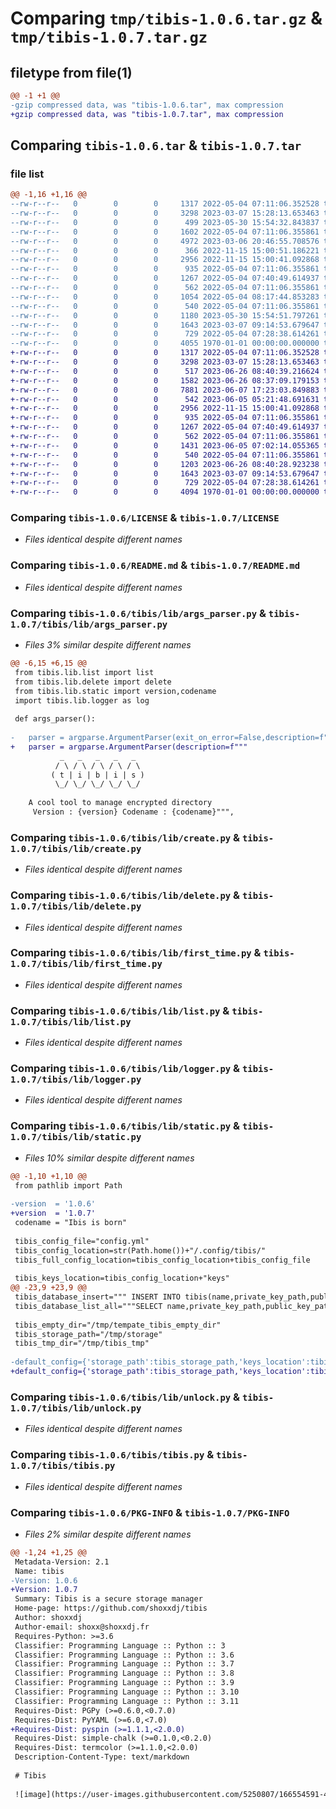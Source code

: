 # Comparing `tmp/tibis-1.0.6.tar.gz` & `tmp/tibis-1.0.7.tar.gz`

## filetype from file(1)

```diff
@@ -1 +1 @@
-gzip compressed data, was "tibis-1.0.6.tar", max compression
+gzip compressed data, was "tibis-1.0.7.tar", max compression
```

## Comparing `tibis-1.0.6.tar` & `tibis-1.0.7.tar`

### file list

```diff
@@ -1,16 +1,16 @@
--rw-r--r--   0        0        0     1317 2022-05-04 07:11:06.352528 tibis-1.0.6/LICENSE
--rw-r--r--   0        0        0     3298 2023-03-07 15:28:13.653463 tibis-1.0.6/README.md
--rw-r--r--   0        0        0      499 2023-05-30 15:54:32.843837 tibis-1.0.6/pyproject.toml
--rw-r--r--   0        0        0     1602 2022-05-04 07:11:06.355861 tibis-1.0.6/tibis/lib/args_parser.py
--rw-r--r--   0        0        0     4972 2023-03-06 20:46:55.708576 tibis-1.0.6/tibis/lib/common.py
--rw-r--r--   0        0        0      366 2022-11-15 15:00:51.186221 tibis-1.0.6/tibis/lib/config.py
--rw-r--r--   0        0        0     2956 2022-11-15 15:00:41.092868 tibis-1.0.6/tibis/lib/create.py
--rw-r--r--   0        0        0      935 2022-05-04 07:11:06.355861 tibis-1.0.6/tibis/lib/delete.py
--rw-r--r--   0        0        0     1267 2022-05-04 07:40:49.614937 tibis-1.0.6/tibis/lib/first_time.py
--rw-r--r--   0        0        0      562 2022-05-04 07:11:06.355861 tibis-1.0.6/tibis/lib/list.py
--rw-r--r--   0        0        0     1054 2022-05-04 08:17:44.853283 tibis-1.0.6/tibis/lib/lock.py
--rw-r--r--   0        0        0      540 2022-05-04 07:11:06.355861 tibis-1.0.6/tibis/lib/logger.py
--rw-r--r--   0        0        0     1180 2023-05-30 15:54:51.797261 tibis-1.0.6/tibis/lib/static.py
--rw-r--r--   0        0        0     1643 2023-03-07 09:14:53.679647 tibis-1.0.6/tibis/lib/unlock.py
--rw-r--r--   0        0        0      729 2022-05-04 07:28:38.614261 tibis-1.0.6/tibis/tibis.py
--rw-r--r--   0        0        0     4055 1970-01-01 00:00:00.000000 tibis-1.0.6/PKG-INFO
+-rw-r--r--   0        0        0     1317 2022-05-04 07:11:06.352528 tibis-1.0.7/LICENSE
+-rw-r--r--   0        0        0     3298 2023-03-07 15:28:13.653463 tibis-1.0.7/README.md
+-rw-r--r--   0        0        0      517 2023-06-26 08:40:39.216624 tibis-1.0.7/pyproject.toml
+-rw-r--r--   0        0        0     1582 2023-06-26 08:37:09.179153 tibis-1.0.7/tibis/lib/args_parser.py
+-rw-r--r--   0        0        0     7881 2023-06-07 17:23:03.849883 tibis-1.0.7/tibis/lib/common.py
+-rw-r--r--   0        0        0      542 2023-06-05 05:21:48.691631 tibis-1.0.7/tibis/lib/config.py
+-rw-r--r--   0        0        0     2956 2022-11-15 15:00:41.092868 tibis-1.0.7/tibis/lib/create.py
+-rw-r--r--   0        0        0      935 2022-05-04 07:11:06.355861 tibis-1.0.7/tibis/lib/delete.py
+-rw-r--r--   0        0        0     1267 2022-05-04 07:40:49.614937 tibis-1.0.7/tibis/lib/first_time.py
+-rw-r--r--   0        0        0      562 2022-05-04 07:11:06.355861 tibis-1.0.7/tibis/lib/list.py
+-rw-r--r--   0        0        0     1431 2023-06-05 07:02:14.055365 tibis-1.0.7/tibis/lib/lock.py
+-rw-r--r--   0        0        0      540 2022-05-04 07:11:06.355861 tibis-1.0.7/tibis/lib/logger.py
+-rw-r--r--   0        0        0     1203 2023-06-26 08:40:28.923238 tibis-1.0.7/tibis/lib/static.py
+-rw-r--r--   0        0        0     1643 2023-03-07 09:14:53.679647 tibis-1.0.7/tibis/lib/unlock.py
+-rw-r--r--   0        0        0      729 2022-05-04 07:28:38.614261 tibis-1.0.7/tibis/tibis.py
+-rw-r--r--   0        0        0     4094 1970-01-01 00:00:00.000000 tibis-1.0.7/PKG-INFO
```

### Comparing `tibis-1.0.6/LICENSE` & `tibis-1.0.7/LICENSE`

 * *Files identical despite different names*

### Comparing `tibis-1.0.6/README.md` & `tibis-1.0.7/README.md`

 * *Files identical despite different names*

### Comparing `tibis-1.0.6/tibis/lib/args_parser.py` & `tibis-1.0.7/tibis/lib/args_parser.py`

 * *Files 3% similar despite different names*

```diff
@@ -6,15 +6,15 @@
 from tibis.lib.list import list
 from tibis.lib.delete import delete
 from tibis.lib.static import version,codename
 import tibis.lib.logger as log
 
 def args_parser():
 
-	parser = argparse.ArgumentParser(exit_on_error=False,description=f"""
+	parser = argparse.ArgumentParser(description=f"""
 		   _   _   _   _   _  
 		  / \ / \ / \ / \ / \ 
 		 ( t | i | b | i | s )
 		  \_/ \_/ \_/ \_/ \_/	
 
 	A cool tool to manage encrypted directory
     Version : {version} Codename : {codename}""",
```

### Comparing `tibis-1.0.6/tibis/lib/create.py` & `tibis-1.0.7/tibis/lib/create.py`

 * *Files identical despite different names*

### Comparing `tibis-1.0.6/tibis/lib/delete.py` & `tibis-1.0.7/tibis/lib/delete.py`

 * *Files identical despite different names*

### Comparing `tibis-1.0.6/tibis/lib/first_time.py` & `tibis-1.0.7/tibis/lib/first_time.py`

 * *Files identical despite different names*

### Comparing `tibis-1.0.6/tibis/lib/list.py` & `tibis-1.0.7/tibis/lib/list.py`

 * *Files identical despite different names*

### Comparing `tibis-1.0.6/tibis/lib/logger.py` & `tibis-1.0.7/tibis/lib/logger.py`

 * *Files identical despite different names*

### Comparing `tibis-1.0.6/tibis/lib/static.py` & `tibis-1.0.7/tibis/lib/static.py`

 * *Files 10% similar despite different names*

```diff
@@ -1,10 +1,10 @@
 from pathlib import Path
 
-version  = '1.0.6'
+version  = '1.0.7'
 codename = "Ibis is born"
 
 tibis_config_file="config.yml"
 tibis_config_location=str(Path.home())+"/.config/tibis/"
 tibis_full_config_location=tibis_config_location+tibis_config_file
 
 tibis_keys_location=tibis_config_location+"keys"
@@ -23,9 +23,9 @@
 tibis_database_insert=""" INSERT INTO tibis(name,private_key_path,public_key_path,status,mount_point) VALUES(?,?,?,?,?) """
 tibis_database_list_all="""SELECT name,private_key_path,public_key_path,status,mount_point FROM tibis"""
 
 tibis_empty_dir="/tmp/tempate_tibis_empty_dir"
 tibis_storage_path="/tmp/storage"
 tibis_tmp_dir="/tmp/tibis_tmp"
 
-default_config={'storage_path':tibis_storage_path,'keys_location':tibis_keys_location,'pgp_infos':{'email':'tibis@localhost.org','comment':'Tibis Key','name':'Tibis'}}
+default_config={'storage_path':tibis_storage_path,'keys_location':tibis_keys_location,'pgp_infos':{'email':'tibis@localhost.org','comment':'Tibis Key','name':'Tibis'},'check_integrity':True}
```

### Comparing `tibis-1.0.6/tibis/lib/unlock.py` & `tibis-1.0.7/tibis/lib/unlock.py`

 * *Files identical despite different names*

### Comparing `tibis-1.0.6/tibis/tibis.py` & `tibis-1.0.7/tibis/tibis.py`

 * *Files identical despite different names*

### Comparing `tibis-1.0.6/PKG-INFO` & `tibis-1.0.7/PKG-INFO`

 * *Files 2% similar despite different names*

```diff
@@ -1,24 +1,25 @@
 Metadata-Version: 2.1
 Name: tibis
-Version: 1.0.6
+Version: 1.0.7
 Summary: Tibis is a secure storage manager
 Home-page: https://github.com/shoxxdj/tibis
 Author: shoxxdj
 Author-email: shoxx@shoxxdj.fr
 Requires-Python: >=3.6
 Classifier: Programming Language :: Python :: 3
 Classifier: Programming Language :: Python :: 3.6
 Classifier: Programming Language :: Python :: 3.7
 Classifier: Programming Language :: Python :: 3.8
 Classifier: Programming Language :: Python :: 3.9
 Classifier: Programming Language :: Python :: 3.10
 Classifier: Programming Language :: Python :: 3.11
 Requires-Dist: PGPy (>=0.6.0,<0.7.0)
 Requires-Dist: PyYAML (>=6.0,<7.0)
+Requires-Dist: pyspin (>=1.1.1,<2.0.0)
 Requires-Dist: simple-chalk (>=0.1.0,<0.2.0)
 Requires-Dist: termcolor (>=1.1.0,<2.0.0)
 Description-Content-Type: text/markdown
 
 # Tibis
 
 ![image](https://user-images.githubusercontent.com/5250807/166554591-47e85ac2-2f59-4e33-ba95-a76f2ea41818.png)
```

